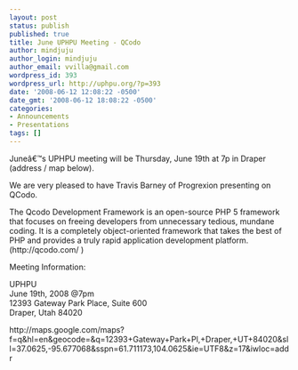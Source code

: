```yaml
---
layout: post
status: publish
published: true
title: June UPHPU Meeting - QCodo
author: mindjuju
author_login: mindjuju
author_email: vvilla@gmail.com
wordpress_id: 393
wordpress_url: http://uphpu.org/?p=393
date: '2008-06-12 12:08:22 -0500'
date_gmt: '2008-06-12 18:08:22 -0500'
categories:
- Announcements
- Presentations
tags: []
---
```

<p>Juneâ€™s UPHPU meeting will be Thursday, June 19th at 7p in Draper (address / map below).</p>
<p>We are very pleased to have Travis Barney of Progrexion presenting on QCodo.  </p>
<p>The Qcodo Development Framework is an open-source PHP 5 framework that focuses on freeing developers from unnecessary tedious, mundane coding.  It is a completely object-oriented framework that takes the best of PHP and provides a truly rapid application development platform. (http://qcodo.com/ )</p>
<p>Meeting Information:</p>
<p>UPHPU<br />
June 19th, 2008 @7pm<br />
12393 Gateway Park Place, Suite 600<br />
Draper, Utah 84020</p>
<p>http://maps.google.com/maps?f=q&hl=en&geocode=&q=12393+Gateway+Park+Pl,+Draper,+UT+84020&sll=37.0625,-95.677068&sspn=61.711173,104.0625&ie=UTF8&z=17&iwloc=addr</p>
